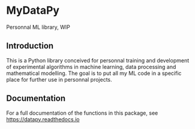 # MyDataPy
Personnal ML library, WIP

## Introduction
This is a Python library conceived for personnal training and development of experimental algorithms in machine learning, data processing and mathematical modelling.
The goal is to put all my ML code in a specific place for further use in personnal projects.

## Documentation
For a full documentation of the functions in this package, see https://datapy.readthedocs.io
